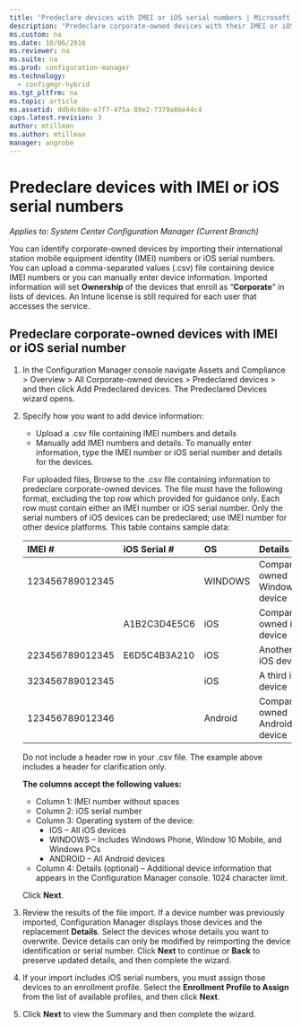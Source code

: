 ```yaml
---
title: "Predeclare devices with IMEI or iOS serial numbers | Microsoft Docs"
description: "Predeclare corporate-owned devices with their IMEI or iOS serial number."
ms.custom: na
ms.date: 10/06/2016
ms.reviewer: na
ms.suite: na
ms.prod: configuration-manager
ms.technology:
  - configmgr-hybrid
ms.tgt_pltfrm: na
ms.topic: article
ms.assetid: ddb4c68e-e7f7-475a-89e2-7379a86e44c4
caps.latest.revision: 3
author: mtillmanms.author: mtillmanmanager: angrobe
---
```

# Predeclare devices with IMEI or iOS serial numbers*Applies to: System Center Configuration Manager (Current Branch)*
You can identify corporate-owned devices by importing their international station mobile equipment identity (IMEI) numbers or iOS serial numbers. You can upload a comma-separated values (.csv) file containing device IMEI numbers or you can manually enter device information.  Imported information will set **Ownership** of the devices that enroll as “**Corporate**” in lists of devices. An Intune license is still required for each user that accesses the service.  

## Predeclare corporate-owned devices with IMEI or iOS serial number

1.	In the Configuration Manager console navigate Assets and Compliance > Overview > All Corporate-owned devices > Predeclared devices > and then click Add Predeclared devices. The Predeclared Devices wizard opens.
2.	Specify how you want to add device information:
     -	Upload a .csv file containing IMEI numbers and details
     -	Manually add IMEI numbers and details. To manually enter information, type the IMEI number or iOS serial number and details for the devices.

      For uploaded files, Browse to the .csv file containing information to predeclare corporate-owned devices. The file must have the following format, excluding the top row which provided for guidance only. Each row must contain either an IMEI number or iOS serial number. Only the serial numbers of iOS devices can be predeclared; use IMEI number for other device platforms. This table contains sample data:

      | IMEI #  | iOS Serial #  | OS | Details |
      | :------------ |:---------------|:-----|:-----|
      | 123456789012345    |   | WINDOWS | Company-owned Windows device|
      |   | A1B2C3D4E5C6 |   iOS | 	Company-owned iOS device|
      | 223456789012345 | E6D5C4B3A210 |   iOS | 	Another iOS device|
      | 323456789012345 |        |   iOS | 	A third iOS device|
      | 123456789012346 |         |   Android | 	Company-owned Android device|

    Do not include a header row in your .csv file. The example above includes a header for clarification only.

    **The columns accept the following values:**    
      -	Column 1: IMEI number without spaces
      -	Column 2: iOS serial number
      -	Column 3: Operating system of the device:
         - IOS – All iOS devices
         - WINDOWS – Includes Windows Phone, Window 10 Mobile, and Windows PCs
         - ANDROID – All Android devices
      -	Column 4: Details (optional) – Additional device information that appears in the Configuration Manager console. 1024 character limit.

    Click **Next**.

3. Review the results of the file import. If a device number was previously imported, Configuration Manager displays those devices and the replacement **Details**. Select the devices whose details you want to overwrite. Device details can only be modified by reimporting the device identification or serial number. Click **Next** to continue or **Back** to preserve updated details, and then complete the wizard.

4. If your import includes iOS serial numbers, you must assign those devices to an enrollment profile. Select the **Enrollment Profile to Assign** from the list of available profiles, and then click **Next**.

5. Click **Next** to view the Summary and then complete the wizard.

